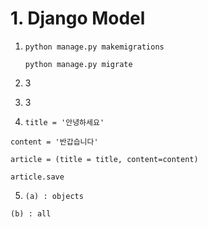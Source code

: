 # 1. Django Model

1) `python manage.py makemigrations`
   
   `python manage.py migrate`
2. 3

3. 3

4.  `title = '안녕하세요'`
   
   `content = '반갑습니다'`
   
   `article = (title = title, content=content)`
   
   `article.save`

5.  `(a) : objects`
   
   `(b) : all`
